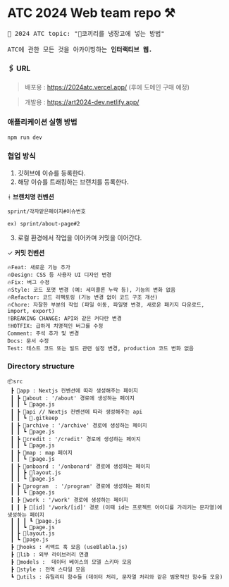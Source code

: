 # ATC 2024 Web team repo ⚒️
<pre>
🔆 2024 ATC topic: "🐘코끼리를 냉장고에 넣는 방법"

ATC에 관한 모든 것을 아카이빙하는 <b>인터랙티브 웹.</b>
</pre>

### 🖇️ URL

> 배포용 : https://2024atc.vercel.app/  (후에 도메인 구매 예정)

> 개발용 : https://art2024-dev.netlify.app/


### 애플리케이션 실행 방법

```
npm run dev
```


### 협업 방식

1. 깃허브에 이슈를 등록한다.
2. 해당 이슈를 트래킹하는 브랜치를 등록한다.


ᚼ **브랜치명 컨벤션**
```
sprint/각자맡은페이지#이슈번호

ex) sprint/about-page#2
```

3. 로컬 환경에서 작업을 이어카며 커밋을 이어간다.

✓ **커밋 컨벤션**
```
🔥Feat: 새로운 기능 추가
🔥Design: CSS 등 사용자 UI 디자인 변경
🔥Fix: 버그 수정
🔥Style: 코드 포맷 변경 (예: 세미콜론 누락 등), 기능의 변화 없음
🔥Refactor: 코드 리팩토링 (기능 변경 없이 코드 구조 개선)
🔥Chore: 자잘한 부분의 작업 (파일 이동, 파일명 변경, 새로운 패키지 다운로드, import, export)
!BREAKING CHANGE: API와 같은 커다란 변경
!HOTFIX: 급하게 치명적인 버그를 수정
Comment: 주석 추가 및 변경
Docs: 문서 수정
Test: 테스트 코드 또는 빌드 관련 설정 변경, production 코드 변화 없음
```


### Directory structure
```
📦src
 ┣ 📂app : Nextjs 컨벤션에 따라 생성해주는 페이지
 ┃ ┣ 📂about : '/about' 경로에 생성하는 페이지
 ┃ ┃ ┗ 📜page.js
 ┃ ┣ 📂api // Nextjs 컨벤션에 따라 생성해주는 api
 ┃ ┃ ┗ 📜.gitkeep
 ┃ ┣ 📂archive : '/archive' 경로에 생성하는 페이지
 ┃ ┃ ┗ 📜page.js
 ┃ ┣ 📂credit : '/credit' 경로에 생성하는 페이지
 ┃ ┃ ┗ 📜page.js
 ┃ ┣ 📂map : map 페이지
 ┃ ┃ ┗ 📜page.js
 ┃ ┣ 📂onboard : '/onbonard' 경로에 생성하는 페이지
 ┃ ┃ ┣ 📜layout.js
 ┃ ┃ ┗ 📜page.js
 ┃ ┣ 📂program  : '/program' 경로에 생성하는 페이지
 ┃ ┃ ┗ 📜page.js
 ┃ ┣ 📂work : '/work' 경로에 생성하는 페이지
 ┃ ┃ ┣ 📂[id] '/work/[id]' 경로 (이때 id는 프로젝트 아이디를 가리키는 문자열)에 생성하는 페이지
 ┃ ┃ ┃ ┗ 📜page.js
 ┃ ┃ ┗ 📜page.js
 ┃ ┣ 📜layout.js
 ┃ ┗ 📜page.js
 ┣ 📂hooks : 리액트 훅 모음 (useBlabla.js)
 ┣ 📂lib : 외부 라이브러리 연결
 ┣ 📂models :  데이터 베이스의 모델 스키마 모음
 ┣ 📂style : 전역 스타일 모음
 ┗ 📂utils : 유틸리티 함수들 (데이터 처리, 문자열 처리와 같은 범용적인 함수들 모음)
 ```